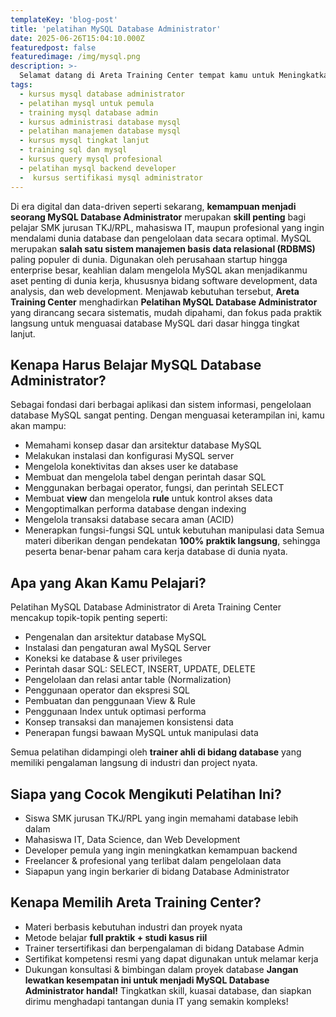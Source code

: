 ```yaml
---
templateKey: 'blog-post'
title: 'pelatihan MySQL Database Administrator'
date: 2025-06-26T15:04:10.000Z
featuredpost: false
featuredimage: /img/mysql.png
description: >-
  Selamat datang di Areta Training Center tempat kamu untuk Meningkatkan Skill bukan hanya dibidang IT tapi juga Bisnis Digital dengan Metode Full Praktek! Dunia IT terus berkembang, dan keahlian yang kamu miliki hari ini menentukan masa depan kariermu.
tags:
  - kursus mysql database administrator
  - pelatihan mysql untuk pemula
  - training mysql database admin
  - kursus administrasi database mysql
  - pelatihan manajemen database mysql
  - kursus mysql tingkat lanjut
  - training sql dan mysql
  - kursus query mysql profesional
  - pelatihan mysql backend developer
  -  kursus sertifikasi mysql administrator
---
```



Di era digital dan data-driven seperti sekarang, **kemampuan menjadi seorang MySQL Database Administrator** merupakan **skill penting** bagi pelajar SMK jurusan TKJ/RPL, mahasiswa IT, maupun profesional yang ingin mendalami dunia database dan pengelolaan data secara optimal.
MySQL merupakan **salah satu sistem manajemen basis data relasional (RDBMS)** paling populer di dunia. Digunakan oleh perusahaan startup hingga enterprise besar, keahlian dalam mengelola MySQL akan menjadikanmu aset penting di dunia kerja, khususnya bidang software development, data analysis, dan web development.
Menjawab kebutuhan tersebut, **Areta Training Center** menghadirkan **Pelatihan MySQL Database Administrator** yang dirancang secara sistematis, mudah dipahami, dan fokus pada praktik langsung untuk menguasai database MySQL dari dasar hingga tingkat lanjut.

## Kenapa Harus Belajar MySQL Database Administrator?
Sebagai fondasi dari berbagai aplikasi dan sistem informasi, pengelolaan database MySQL sangat penting. Dengan menguasai keterampilan ini, kamu akan mampu:
* Memahami konsep dasar dan arsitektur database MySQL
* Melakukan instalasi dan konfigurasi MySQL server
* Mengelola konektivitas dan akses user ke database
* Membuat dan mengelola tabel dengan perintah dasar SQL
* Menggunakan berbagai operator, fungsi, dan perintah SELECT
* Membuat **view** dan mengelola **rule** untuk kontrol akses data
* Mengoptimalkan performa database dengan indexing
* Mengelola transaksi database secara aman (ACID)
* Menerapkan fungsi-fungsi SQL untuk kebutuhan manipulasi data
Semua materi diberikan dengan pendekatan **100% praktik langsung**, sehingga peserta benar-benar paham cara kerja database di dunia nyata.

## Apa yang Akan Kamu Pelajari?
Pelatihan MySQL Database Administrator di Areta Training Center mencakup topik-topik penting seperti:
* Pengenalan dan arsitektur database MySQL
* Instalasi dan pengaturan awal MySQL Server
* Koneksi ke database & user privileges
* Perintah dasar SQL: SELECT, INSERT, UPDATE, DELETE
* Pengelolaan dan relasi antar table (Normalization)
* Penggunaan operator dan ekspresi SQL
* Pembuatan dan penggunaan View & Rule
* Penggunaan Index untuk optimasi performa
* Konsep transaksi dan manajemen konsistensi data
* Penerapan fungsi bawaan MySQL untuk manipulasi data

Semua pelatihan didampingi oleh **trainer ahli di bidang database** yang memiliki pengalaman langsung di industri dan project nyata.

## Siapa yang Cocok Mengikuti Pelatihan Ini?
* Siswa SMK jurusan TKJ/RPL yang ingin memahami database lebih dalam
* Mahasiswa IT, Data Science, dan Web Development
* Developer pemula yang ingin meningkatkan kemampuan backend
* Freelancer & profesional yang terlibat dalam pengelolaan data
* Siapapun yang ingin berkarier di bidang Database Administrator

## Kenapa Memilih Areta Training Center?
* Materi berbasis kebutuhan industri dan proyek nyata
* Metode belajar **full praktik + studi kasus riil**
* Trainer tersertifikasi dan berpengalaman di bidang Database Admin
* Sertifikat kompetensi resmi yang dapat digunakan untuk melamar kerja
* Dukungan konsultasi & bimbingan dalam proyek database
**Jangan lewatkan kesempatan ini untuk menjadi MySQL Database Administrator handal!**
Tingkatkan skill, kuasai database, dan siapkan dirimu menghadapi tantangan dunia IT yang semakin kompleks!

